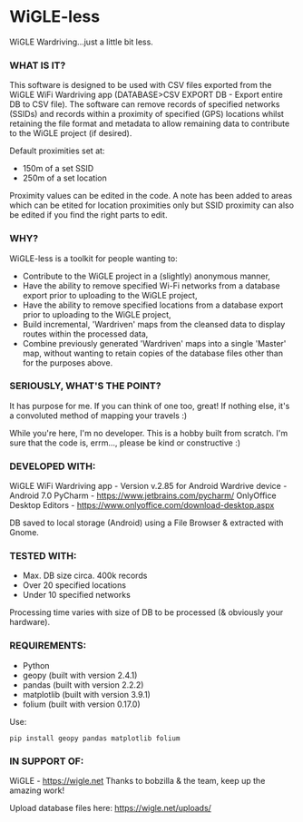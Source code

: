 # WiGLE-less
WiGLE Wardriving...just a little bit less. 
    
### WHAT IS IT?
This software is designed to be used with CSV files exported from the WiGLE WiFi
Wardriving app (DATABASE>CSV EXPORT DB - Export entire DB to CSV file). The software
can remove records of specified networks (SSIDs) and records within a proximity of
specified (GPS) locations whilst retaining the file format and metadata to allow
remaining data to contribute to the WiGLE project (if desired).

Default proximities set at:
* 150m of a set SSID
* 250m of a set location

Proximity values can be edited in the code. A note has been added to areas which can be etited for location proximities only but SSID proximity can also be edited if you find the right parts to edit. 

### WHY?
WiGLE-less is a toolkit for people wanting to:

* Contribute to the WiGLE project in a (slightly) anonymous manner,
* Have the ability to remove specified Wi-Fi networks from a database export prior to uploading to the WiGLE project,
* Have the ability to remove specified locations from a database export prior to uploading to the WiGLE project,
* Build incremental, 'Wardriven' maps from the cleansed data to display routes within the processed data,
* Combine previously generated 'Wardriven' maps into a single 'Master' map, without wanting to retain copies of the database files other than for the purposes above.

### SERIOUSLY, WHAT'S THE POINT?
It has purpose for me. If you can think of one too, great!
If nothing else, it's a convoluted method of mapping your travels :)

While you're here, I'm no developer. This is a hobby built from scratch. I'm sure that
the code is, errm..., please be kind or constructive :) 
  
### DEVELOPED WITH:
 WiGLE WiFi Wardriving app      - Version v.2.85 for Android
 Wardrive device                - Android 7.0
 PyCharm                        - https://www.jetbrains.com/pycharm/
 OnlyOffice Desktop Editors     - https://www.onlyoffice.com/download-desktop.aspx

DB saved to local storage (Android) using a File Browser & extracted with Gnome.

### TESTED WITH:
* Max. DB size circa. 400k records
* Over 20 specified locations
* Under 10 specified networks
  
Processing time varies with size of DB to be processed (& obviously your hardware).

### REQUIREMENTS:
  * Python
  * geopy (built with version 2.4.1)
  * pandas (built with version 2.2.2)
  * matplotlib (built with version 3.9.1)
  * folium (built with version 0.17.0)

Use: 

    pip install geopy pandas matplotlib folium

### IN SUPPORT OF:
  WiGLE - https://wigle.net Thanks to bobzilla & the team, keep up the amazing work!
  
  Upload database files here: https://wigle.net/uploads/
